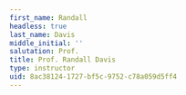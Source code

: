 ```yaml
---
first_name: Randall
headless: true
last_name: Davis
middle_initial: ''
salutation: Prof.
title: Prof. Randall Davis
type: instructor
uid: 8ac38124-1727-bf5c-9752-c78a059d5ff4
---
```

